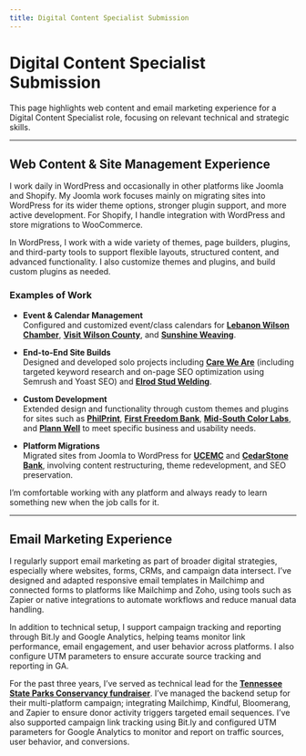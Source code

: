 ```yaml
---
title: Digital Content Specialist Submission
---
```


# Digital Content Specialist Submission

This page highlights web content and email marketing experience for a Digital Content Specialist role, focusing on relevant technical and strategic skills.


---

## Web Content & Site Management Experience

I work daily in WordPress and occasionally in other platforms like Joomla and Shopify. My Joomla work focuses mainly on migrating sites into WordPress for its wider theme options, stronger plugin support, and more active development. For Shopify, I handle integration with WordPress and store migrations to WooCommerce.

In WordPress, I work with a wide variety of themes, page builders, plugins, and third-party tools to support flexible layouts, structured content, and advanced functionality. I also customize themes and plugins, and build custom plugins as needed.

### Examples of Work

- **Event & Calendar Management**  
  Configured and customized event/class calendars for <a href="https://lebanonwilsonchamber.com/events/" target="_blank" rel="noopener"><strong>Lebanon Wilson Chamber</strong></a>, <a href="https://visitwilsoncounty.com/" target="_blank" rel="noopener"><strong>Visit Wilson County</strong></a>, and <a href="https://sunshineweaving.com/calendar/" target="_blank" rel="noopener"><strong>Sunshine Weaving</strong></a>.

- **End-to-End Site Builds**  
  Designed and developed solo projects including <a href="https://careweare.com" target="_blank" rel="noopener"><strong>Care We Are</strong></a> (including targeted keyword research and on-page SEO optimization using Semrush and Yoast SEO) and <a href="https://elrodstudwelding.com" target="_blank" rel="noopener"><strong>Elrod Stud Welding</strong></a>.

- **Custom Development**  
  Extended design and functionality through custom themes and plugins for sites such as <a href="https://philprint.com" target="_blank" rel="noopener"><strong>PhilPrint</strong></a>, <a href="https://firstfreedombank.com" target="_blank" rel="noopener"><strong>First Freedom Bank</strong></a>, <a href="https://midsouthcolor.com/" target="_blank" rel="noopener"><strong>Mid-South Color Labs</strong></a>, and <a href="https://plannwell.com/" target="_blank" rel="noopener"><strong>Plann Well</strong></a> to meet specific business and usability needs.

- **Platform Migrations**  
  Migrated sites from Joomla to WordPress for <a href="https://ucemc.com" target="_blank" rel="noopener noreferrer"><strong>UCEMC</strong></a> and <a href="https://cedarstonebank.com" target="_blank" rel="noopener noreferrer"><strong>CedarStone Bank</strong></a>, involving content restructuring, theme redevelopment, and SEO preservation.


I’m comfortable working with any platform and always ready to learn something new when the job calls for it.

---

## Email Marketing Experience

I regularly support email marketing as part of broader digital strategies, especially where websites, forms, CRMs, and campaign data intersect. I’ve designed and adapted responsive email templates in Mailchimp and connected forms to platforms like Mailchimp and Zoho, using tools such as Zapier or native integrations to automate workflows and reduce manual data handling.

In addition to technical setup, I support campaign tracking and reporting through Bit.ly and Google Analytics, helping teams monitor link performance, email engagement, and user behavior across platforms. I also configure UTM parameters to ensure accurate source tracking and reporting in GA.

For the past three years, I’ve served as technical lead for the <a href="https://tnstateparksconservancy.org/my-tn-state-park-fundraiser/" target="_blank" rel="noopener"><strong>Tennessee State Parks Conservancy fundraiser</strong></a>. I’ve managed the backend setup for their multi-platform campaign; integrating Mailchimp, Kindful, Bloomerang, and Zapier to ensure donor activity triggers targeted email sequences. I’ve also supported campaign link tracking using Bit.ly and configured UTM parameters for Google Analytics to monitor and report on traffic sources, user behavior, and conversions.
